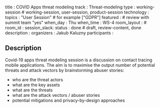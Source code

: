 title        : COVID Apps threat modeling
track        : Threat-modeling
type         : working-session      # working-session, user-session, product-session
technology   :
topics       : "User Session"                   # for example ["GDPR"]
featured     :                    # review with summit team "yes"
when_day     : Thu
when_time    : WS-4
room_layout  :                    #
room_id      :
session_slack: 
status       : done              # draft, review-content, done
description  :
organizers   : Jakub Kaluzny
participants :


## Description

Covid-19 apps threat modeling session is a discussion on contact tracing mobile applications. The aim is to maximise the output number of potential threats and attack vectors by brainstorming abuser stories:
* who are the threat actors
* what are the key assets
* what are the threats
* what are the attack vectors / abuser stories
* potential mitigations and privacy-by-design approaches
